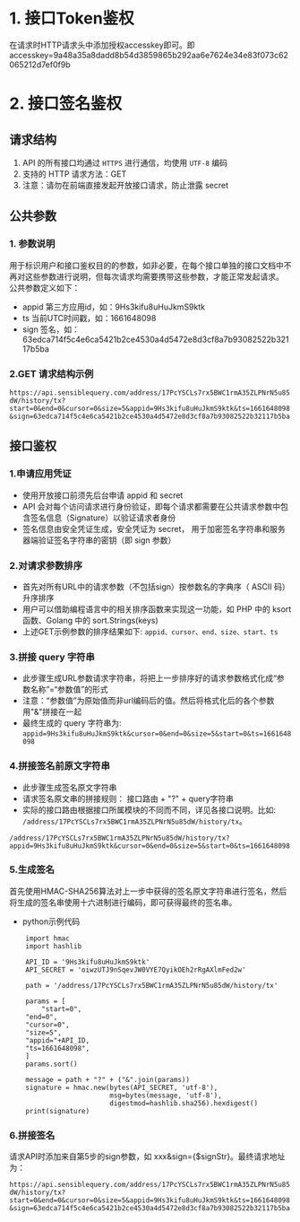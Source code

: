 # 1. 接口Token鉴权

在请求时HTTP请求头中添加授权accesskey即可。即 accesskey=9a48a35a8dadd8b54d3859865b292aa6e7624e34e83f073c62065212d7ef0f9b

# 2. 接口签名鉴权

## 请求结构

1. API 的所有接口均通过 `HTTPS` 进行通信，均使用 `UTF-8` 编码
2. 支持的 HTTP 请求方法：GET
4. 注意：请勿在前端直接发起开放接口请求，防止泄露 secret

## 公共参数

### 1. 参数说明

用于标识用户和接口鉴权目的的参数，如非必要，在每个接口单独的接口文档中不再对这些参数进行说明，但每次请求均需要携带这些参数，才能正常发起请求。 公共参数定义如下：

* appid 第三方应用id，如：9Hs3kifu8uHuJkmS9ktk
* ts 当前UTC时间戳，如：1661648098
* sign 签名，如：63edca714f5c4e6ca5421b2ce4530a4d5472e8d3cf8a7b93082522b32117b5ba

### 2.GET 请求结构示例

`https://api.sensiblequery.com/address/17PcYSCLs7rx5BWC1rmA35ZLPNrN5u85dW/history/tx?start=0&end=0&cursor=0&size=5&appid=9Hs3kifu8uHuJkmS9ktk&ts=1661648098&sign=63edca714f5c4e6ca5421b2ce4530a4d5472e8d3cf8a7b93082522b32117b5ba`

## 接口鉴权

### 1.申请应用凭证

* 使用开放接口前须先后台申请 appid 和 secret
* API 会对每个访问请求进行身份验证，即每个请求都需要在公共请求参数中包含签名信息（Signature）以验证请求者身份
* 签名信息由安全凭证生成，安全凭证为 secret， 用于加密签名字符串和服务器端验证签名字符串的密钥（即 sign 参数）

### 2.对请求参数排序

* 首先对所有URL中的请求参数（不包括sign）按参数名的字典序（ ASCII 码）升序排序
* 用户可以借助编程语言中的相关排序函数来实现这一功能，如 PHP 中的 ksort 函数、Golang 中的 sort.Strings(keys)
* 上述GET示例参数的排序结果如下: `appid、cursor、end、size、start、ts`

### 3.拼接 query 字符串

* 此步骤生成URL参数请求字符串，将把上一步排序好的请求参数格式化成“参数名称”=“参数值”的形式
* 注意：“参数值”为原始值而非url编码后的值。然后将格式化后的各个参数用"&"拼接在一起
* 最终生成的 query 字符串为: `appid=9Hs3kifu8uHuJkmS9ktk&cursor=0&end=0&size=5&start=0&ts=1661648098`

### 4.拼接签名前原文字符串

* 此步骤生成签名原文字符串
* 请求签名原文串的拼接规则： 接口路由 + "?" + query字符串
* 实际的接口路由根据接口所属模块的不同而不同，详见各接口说明。比如:  `/address/17PcYSCLs7rx5BWC1rmA35ZLPNrN5u85dW/history/tx`。

`/address/17PcYSCLs7rx5BWC1rmA35ZLPNrN5u85dW/history/tx?appid=9Hs3kifu8uHuJkmS9ktk&cursor=0&end=0&size=5&start=0&ts=1661648098`

### 5.生成签名

首先使用HMAC-SHA256算法对上一步中获得的签名原文字符串进行签名，然后将生成的签名串使用十六进制进行编码，即可获得最终的签名串。

* python示例代码

```
    import hmac
    import hashlib

    API_ID = '9Hs3kifu8uHuJkmS9ktk'
    API_SECRET = 'oiwzUTJ9nSqevJW0VYE7QyikOEh2rRgAXlmFed2w'

    path = '/address/17PcYSCLs7rx5BWC1rmA35ZLPNrN5u85dW/history/tx'

    params = [
        "start=0",
    "end=0",
    "cursor=0",
    "size=5",
    "appid="+API_ID,
    "ts=1661648098",
    ]
    params.sort()

    message = path + "?" + ("&".join(params))
    signature = hmac.new(bytes(API_SECRET, 'utf-8'),
                         msg=bytes(message, 'utf-8'),
                         digestmod=hashlib.sha256).hexdigest()
    print(signature)
```

### 6.拼接签名

请求API时添加来自第5步的sign参数，如 xxx&sign={$signStr}。最终请求地址为：

`https://api.sensiblequery.com/address/17PcYSCLs7rx5BWC1rmA35ZLPNrN5u85dW/history/tx?start=0&end=0&cursor=0&size=5&appid=9Hs3kifu8uHuJkmS9ktk&ts=1661648098&sign=63edca714f5c4e6ca5421b2ce4530a4d5472e8d3cf8a7b93082522b32117b5ba`
